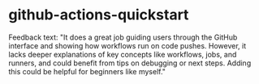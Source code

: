 # github-actions-quickstart

Feedback text:
"It does a great job guiding users through the GitHub interface and showing how workflows run on code pushes. However, it lacks deeper explanations of key concepts like workflows, jobs, and runners, and could benefit from tips on debugging or next steps. Adding this could be helpful for beginners like myself."
